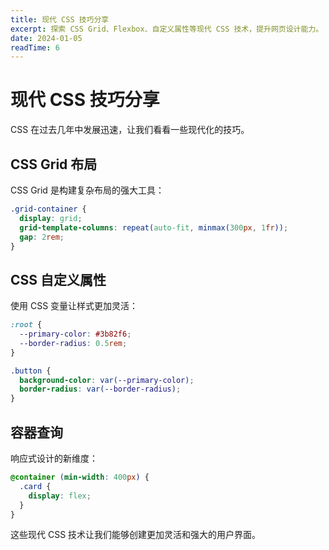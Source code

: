 ```yaml
---
title: 现代 CSS 技巧分享
excerpt: 探索 CSS Grid、Flexbox、自定义属性等现代 CSS 技术，提升网页设计能力。
date: 2024-01-05
readTime: 6
---
```


# 现代 CSS 技巧分享

CSS 在过去几年中发展迅速，让我们看看一些现代化的技巧。

## CSS Grid 布局

CSS Grid 是构建复杂布局的强大工具：

```css
.grid-container {
  display: grid;
  grid-template-columns: repeat(auto-fit, minmax(300px, 1fr));
  gap: 2rem;
}
```

## CSS 自定义属性

使用 CSS 变量让样式更加灵活：

```css
:root {
  --primary-color: #3b82f6;
  --border-radius: 0.5rem;
}

.button {
  background-color: var(--primary-color);
  border-radius: var(--border-radius);
}
```

## 容器查询

响应式设计的新维度：

```css
@container (min-width: 400px) {
  .card {
    display: flex;
  }
}
```

这些现代 CSS 技术让我们能够创建更加灵活和强大的用户界面。 